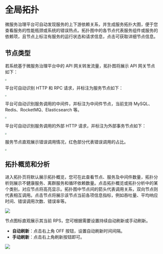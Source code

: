 # 全局拓扑

微服务治理平台可自动发现服务的上下游依赖关系，并生成服务拓扑大图，便于您查看服务的性能瓶颈或系统的错误热点。拓扑图中的各节点代表服务组件或服务的依赖项，且节点上标注有服务的运行状态和请求信息，点击可获取详细节点信息。  

## 节点类型

若系统基于微服务治理平台中的 API 网关转发流量，拓扑图将展示 API 网关节点如下：

<img src="http://terminus-paas.oss-cn-hangzhou.aliyuncs.com/paas-doc/2021/12/31/a017e07d-798f-4e33-9675-0a491ef41a7f.png" style="zoom:30%" />

平台可自动识别 HTTP 和 RPC 请求，并标注为服务节点如下：

<img src="http://terminus-paas.oss-cn-hangzhou.aliyuncs.com/paas-doc/2021/12/31/0902d2d5-e8bf-438f-bfdb-fc3aa76fa78b.png" style="zoom:30%" />

平台可自动识别服务调用的中间件，并标注为中间件节点，当前支持 MySQL、Redis、RocketMQ、Elasticsearch 等。

<img src="http://terminus-paas.oss-cn-hangzhou.aliyuncs.com/paas-doc/2021/12/31/891ff8cb-1ac9-4970-b11c-54afc4eb6d1f.png" style="zoom:30%" />

平台可自动识别服务调用的外部 HTTP 请求，并标注为外部事务节点如下：

<img src="http://terminus-paas.oss-cn-hangzhou.aliyuncs.com/paas-doc/2021/12/31/6784de08-c803-4996-bc8b-b570340ce878.png" style="zoom:30%" />

服务节点直观展示错误调用情况，红色部分代表错误调用的占比。

<img src="http://terminus-paas.oss-cn-hangzhou.aliyuncs.com/paas-doc/2021/12/31/09dd07af-d7a3-445a-ae87-edcf31511d2e.png" style="zoom:30%" />

## 拓扑概览和分析

进入拓扑页将默认展示拓扑概览，您可在此查看节点、服务及中间件数量，拓扑分析则展示不健康服务、离群服务和循环依赖数量。点击拓扑概览或拓扑分析中的某个类别，对应节点将高亮显示。拓扑图中节点间的箭头代表调用关系，双向节点则代表相互调用。点击节点将展示该节点当前各项信息指标，例如吞吐量、平均响应时间、错误调用次数、错误率等。

![](http://terminus-paas.oss-cn-hangzhou.aliyuncs.com/paas-doc/2022/01/29/fc2e4985-a81b-473a-97d3-8684a323543d.png)

节点图标直观展示其当前 RPS，您可根据需要设置持续自动刷新或手动刷新。

* **自动刷新**：点击右上角 OFF 按钮，设置自动刷新时间间隔。
* **手动刷新**：点击右上角刷新按钮即可。

![](http://terminus-paas.oss-cn-hangzhou.aliyuncs.com/paas-doc/2021/12/31/1c09642a-6a24-4796-a3f4-e81af046134e.png)
